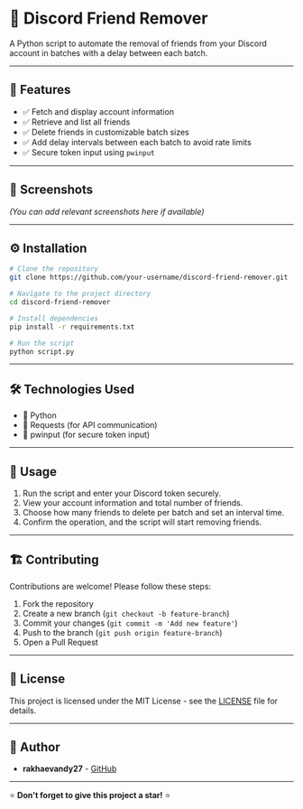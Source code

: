 # 🚀 Discord Friend Remover

A Python script to automate the removal of friends from your Discord account in batches with a delay between each batch.

---

## 📌 Features

- ✅ Fetch and display account information
- ✅ Retrieve and list all friends
- ✅ Delete friends in customizable batch sizes
- ✅ Add delay intervals between each batch to avoid rate limits
- ✅ Secure token input using `pwinput`

---

## 📸 Screenshots

*(You can add relevant screenshots here if available)*

---

## ⚙️ Installation

```bash
# Clone the repository
git clone https://github.com/your-username/discord-friend-remover.git

# Navigate to the project directory
cd discord-friend-remover

# Install dependencies
pip install -r requirements.txt

# Run the script
python script.py
```

---

## 🛠️ Technologies Used

- 🐍 Python
- 📡 Requests (for API communication)
- 🔐 pwinput (for secure token input)

---

## 🎯 Usage

1. Run the script and enter your Discord token securely.
2. View your account information and total number of friends.
3. Choose how many friends to delete per batch and set an interval time.
4. Confirm the operation, and the script will start removing friends.

---

## 🏗️ Contributing

Contributions are welcome! Please follow these steps:

1. Fork the repository
2. Create a new branch (`git checkout -b feature-branch`)
3. Commit your changes (`git commit -m 'Add new feature'`)
4. Push to the branch (`git push origin feature-branch`)
5. Open a Pull Request

---

## 📄 License

This project is licensed under the MIT License - see the [LICENSE](LICENSE) file for details.

---

## 👤 Author

- **rakhaevandy27** - [GitHub](https://github.com/rakhaevandy27)

---

⭐ **Don't forget to give this project a star!** ⭐

